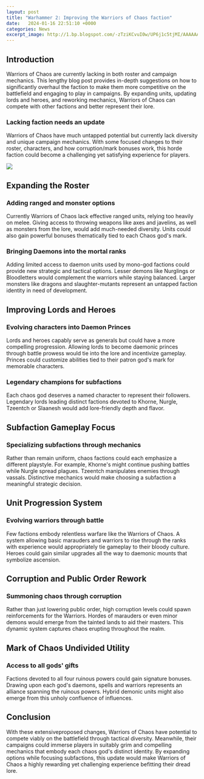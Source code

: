 ```yaml
---
layout: post
title: "Warhammer 2: Improving the Warriors of Chaos faction"
date:   2024-01-16 22:51:10 +0000
categories: News
excerpt_image: http://1.bp.blogspot.com/-zTziKCvuI0w/UP6j1c5tjMI/AAAAAAAASJM/vXMEfrGLwzo/s1600/800px-Warriors_of_chaos.jpg
---
```

## Introduction 
Warriors of Chaos are currently lacking in both roster and campaign mechanics. This lengthy blog post provides in-depth suggestions on how to significantly overhaul the faction to make them more competitive on the battlefield and engaging to play in campaigns. By expanding units, updating lords and heroes, and reworking mechanics, Warriors of Chaos can compete with other factions and better represent their lore.

### Lacking faction needs an update
Warriors of Chaos have much untapped potential but currently lack diversity and unique campaign mechanics. With some focused changes to their roster, characters, and how corruption/mark bonuses work, this horde faction could become a challenging yet satisfying experience for players.


![](http://1.bp.blogspot.com/-zTziKCvuI0w/UP6j1c5tjMI/AAAAAAAASJM/vXMEfrGLwzo/s1600/800px-Warriors_of_chaos.jpg)
## Expanding the Roster
### Adding ranged and monster options  
Currently Warriors of Chaos lack effective ranged units, relying too heavily on melee. Giving access to throwing weapons like axes and javelins, as well as monsters from the lore, would add much-needed diversity. Units could also gain powerful bonuses thematically tied to each Chaos god's mark. 

### Bringing Daemons into the mortal ranks
Adding limited access to daemon units used by mono-god factions could provide new strategic and tactical options. Lesser demons like Nurglings or Bloodletters would complement the warriors while staying balanced. Larger monsters like dragons and slaughter-mutants represent an untapped faction identity in need of development.

## Improving Lords and Heroes
### Evolving characters into Daemon Princes  
Lords and heroes capably serve as generals but could have a more compelling progression. Allowing lords to become daemonic princes through battle prowess would tie into the lore and incentivize gameplay. Princes could customize abilities tied to their patron god's mark for memorable characters.

### Legendary champions for subfactions
Each chaos god deserves a named character to represent their followers. Legendary lords leading distinct factions devoted to Khorne, Nurgle, Tzeentch or Slaanesh would add lore-friendly depth and flavor.

 
## Subfaction Gameplay Focus
### Specializing subfactions through mechanics
Rather than remain uniform, chaos factions could each emphasize a different playstyle. For example, Khorne's might continue pushing battles while Nurgle spread plagues. Tzeentch manipulates enemies through vassals. Distinctive mechanics would make choosing a subfaction a meaningful strategic decision.

## Unit Progression System
### Evolving warriors through battle
Few factions embody relentless warfare like the Warriors of Chaos. A system allowing basic marauders and warriors to rise through the ranks with experience would appropriately tie gameplay to their bloody culture. Heroes could gain similar upgrades all the way to daemonic mounts that symbolize ascension.

## Corruption and Public Order Rework
### Summoning chaos through corruption  
Rather than just lowering public order, high corruption levels could spawn reinforcements for the Warriors. Hordes of marauders or even minor demons would emerge from the tainted lands to aid their masters. This dynamic system captures chaos erupting throughout the realm.

## Mark of Chaos Undivided Utility  
### Access to all gods' gifts  
Factions devoted to all four ruinous powers could gain signature bonuses. Drawing upon each god's daemons, spells and warriors represents an alliance spanning the ruinous powers. Hybrid demonic units might also emerge from this unholy confluence of influences.

## Conclusion
With these extensiveproposed changes, Warriors of Chaos have potential to compete viably on the battlefield through tactical diversity. Meanwhile, their campaigns could immerse players in suitably grim and compelling mechanics that embody each chaos god's distinct identity. By expanding options while focusing subfactions, this update would make Warriors of Chaos a highly rewarding yet challenging experience befitting their dread lore.